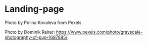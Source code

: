 # Landing-page


Photo by Polina Kovaleva from Pexels

Photo by Dominik Reiter: https://www.pexels.com/photo/grayscale-photography-of-pug-1697885/